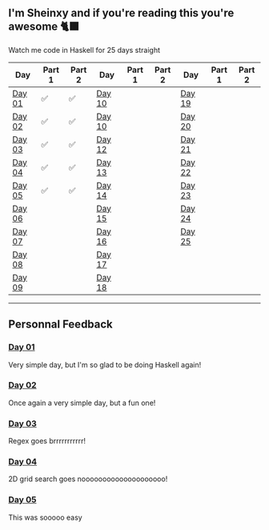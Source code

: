 I'm Sheinxy and if you're reading this you're awesome 🐈‍⬛
---

Watch me code in Haskell for 25 days straight

| Day 	| Part 1 	| Part 2 	| Day 	| Part 1 	| Part 2 	| Day 	| Part 1 	| Part 2 	|
|-----	|--------	|--------	|-----	|--------	|--------	|-----	|--------	|--------	|
|  [Day 01](./Day_01)	|     ✅  	|     ✅   	|  [Day 10](./Day_10)	|        	|         	|  [Day 19](./Day_19)	|         	|         	|
|  [Day 02](./Day_02)	|     ✅   	|     ✅   	|  [Day 10](./Day_11)	|          |         	|  [Day 20](./Day_20)	|         	|         	|
|  [Day 03](./Day_03)	|     ✅   	|     ✅   	|  [Day 12](./Day_12)	|         	|          |  [Day 21](./Day_21)	|         	|         	|
|  [Day 04](./Day_04)	|     ✅   	|     ✅   	|  [Day 13](./Day_13)	|          |         	|  [Day 22](./Day_22)	|         	|         	|
|  [Day 05](./Day_05)	|     ✅   	|     ✅   	|  [Day 14](./Day_14)	|          |          |  [Day 23](./Day_23)	|         	|        	|
|  [Day 06](./Day_06)	|        	|         	|  [Day 15](./Day_15)	|          |         	|  [Day 24](./Day_24)	|        	|        	|
|  [Day 07](./Day_07)	|         	|         	|  [Day 16](./Day_16)	|          |         	|  [Day 25](./Day_25)	|        	|        	|
|  [Day 08](./Day_08)	|         	|         	|  [Day 17](./Day_17)	|          |         	|     	|        	|        	|
|  [Day 09](./Day_09)	|         	|         	|  [Day 18](./Day_18)	|         	|          |     	|        	|        	|

---

## Personnal Feedback

### [Day 01](./Day_01)

Very simple day, but I'm so glad to be doing Haskell again!

### [Day 02](./Day_02)

Once again a very simple day, but a fun one!

### [Day 03](./Day_03)

Regex goes brrrrrrrrrrr!

### [Day 04](./Day_04)

2D grid search goes noooooooooooooooooooo!

### [Day 05](./Day_05)

This was sooooo easy
